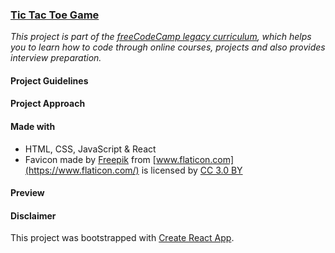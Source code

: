 ### [Tic Tac Toe Game](https://learn.freecodecamp.org/coding-interview-prep/take-home-projects/build-a-tic-tac-toe-game)

_This project is part of the [freeCodeCamp legacy curriculum](https://www.freecodecamp.org), which helps you to learn how to code through online courses, projects and also provides interview preparation._


#### Project Guidelines


#### Project Approach


#### Made with
- HTML, CSS, JavaScript & React
- Favicon made by [Freepik](http://www.freepik.com) from [www.flaticon.com](https://www.flaticon.com/) is licensed by [CC 3.0 BY](http://creativecommons.org/licenses/by/3.0/)


#### Preview


#### Disclaimer


This project was bootstrapped with [Create React App](https://github.com/facebook/create-react-app).

